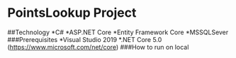 # PointsLookup Project
##Technology
*C#
*ASP.NET Core
*Entity Framework Core
*MSSQLSever
###Prerequisites
*Visual Studio 2019
*.NET Core 5.0 (https://www.microsoft.com/net/core)
###How to run on local
